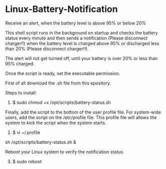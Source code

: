 # Linux-Battery-Notification
Receive an alert, when the battery level is above 95% or below 20%

This shell script runs in the background on startup and checks the battery status every minute and then sends a notification (Please disconnect charger!!) when the battery level is charged above 95% or discharged less than 20% (Please disconnect charger!!).

The alert will not get turned off, until your battery is over 20% or less than 95% charged.

Once the script is ready, set the executable permission.

First of all download the .sh file from this epository.

Steps to install:

1. $ sudo chmod +x /opt/scripts/battery-status.sh


Finally, add the script to the bottom of the user profile file. For system-wide users, add the script on the /etc/profile file. This profile file will allows the system to kick the script when the system starts.


2. $ vi ~/.profile 

sh /opt/scripts/battery-status.sh &


Reboot your Linux system to verify the notification status.

3. $ sudo reboot

